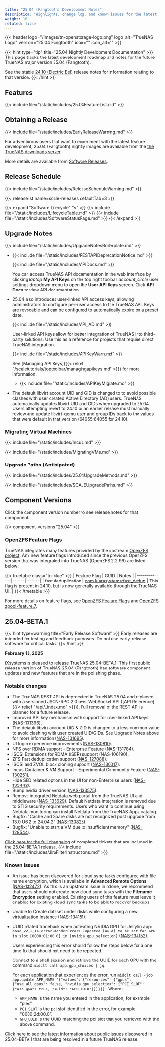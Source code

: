 ```yaml
---
title: "25.04 (Fangtooth) Development Notes"
description: "Highlights, change log, and known issues for the latest TrueNAS nightly development version."
weight: 10
related: false
---
```

{{< header logo="/images/tn-openstorage-logo.png" logo_alt="TrueNAS Logo" version="25.04 Fangtooth" icon="" icon_alt="" >}}

{{< hint type="tip" title="25.04 Nightly Development Documentation" >}}
This page tracks the latest development roadmap and notes for the future TrueNAS major version 25.04 (Fangtooth).

See the stable [24.10 (Electric Eel)](https://www.truenas.com/docs/scale/24.10/gettingstarted/scalereleasenotes/) release notes for information relating to that version.
{{< /hint >}}

## Features

{{< include file="/static/includes/25.04FeatureList.md" >}}

## Obtaining a Release

{{< include file="/static/includes/EarlyReleaseWarning.md" >}}

For adventurous users that want to experiment with the latest feature development, 25.04 (Fangtooth) nightly images are available from the [the TrueNAS downloads server](https://download.truenas.com/truenas-scale-fangtooth-nightly/).

More details are available from [Software Releases](https://www.truenas.com/docs/softwarereleases/).

## Release Schedule

{{< include file="/static/includes/ReleaseScheduleWarning.md" >}}

{{< releaselist name=scale-releases defaultTab=3 >}}

{{< expand "Software Lifecycle" "v" >}}
{{< include file="/static/includes/LifecycleTable.md" >}}
{{< include file="/static/includes/SoftwareStatusPage.md" >}}
{{< /expand >}}

## Upgrade Notes

{{< include file="/static/includes/UpgradeNotesBoilerplate.md" >}}

* {{< include file="/static/includes/RESTAPIDeprecationNotice.md" >}}

  {{< include file="/static/includes/APIDocs.md" >}}

  You can access TrueNAS API documentation in the web interface by clicking <i class="material-icons" aria-hidden="true" title="laptop" style="vertical-align: top;">laptop</i> **My API Keys** on the top right toolbar <i class="material-icons" aria-hidden="true">account_circle</i> user settings dropdown menu to open the **User API Keys** screen.
  Click **API Docs** to view API documentation.

* 25.04 also introduces user-linked API access keys, allowing administrators to configure per-user access to the TrueNAS API.
  Keys are revocable and can be configured to automatically expire on a preset date.
  
  {{< include file="/static/includes/API_AD.md" >}}

  User-linked API keys allow for better integration of TrueNAS into third-party solutions.
  Use this as a reference for projects that require direct TrueNAS integration.

  {{< include file="/static/includes/APIKeyWarn.md" >}}

  See [Managing API Keys]({{< relref "/scaletutorials/toptoolbar/managingapikeys.md" >}}) for more information.

  * {{< include file="/static/includes/APIKeyMigrate.md" >}}

* The default libvirt account UID and GID is changed to to avoid possible clashes with user created Active Directory (AD) users. TrueNAS automatically updates libvirt UID and GIDs when upgraded to 25.04. Users attempting revert to 24.10 or an earlier release must manually review and update libvirt-qemu user and group IDs back to the values that were default in that version (64055:64055 for 24.10).

### Migrating Virtual Machines

{{< include file="/static/includes/Incus.md" >}}

{{< include file="/static/includes/MigratingVMs.md" >}}

### Upgrade Paths (Anticipated)

{{< include file="/static/includes/25.04UpgradeMethods.md" >}}

{{< include file="/static/includes/SCALEUpgradePaths.md" >}}

<!--
### Migrating from TrueNAS CORE

{{< include file="/_includes/MigrateCOREtoSCALEWarning.md" >}}

{{< enterprise >}}
Enterprise customers with HA systems should contact iXsystems Support for assistance with migrating to TrueNAS.
{{< expand "iXsystems Support" "v" >}}
{{< include file="content/_includes/iXsystemsSupportContact.md" >}}
{{< /expand >}}
{{< /enterprise >}}

When attempting to migrate from a FreeBSD-based TrueNAS version, the general recommendation is to back up the system configuration file and use a TrueNAS **.iso** file to fresh install TrueNAS.
After install, restore the system configuration and import the pools.

Depending on the specific system configuration, this can be a straightforward or complicated process.
See the [Migration articles]({{< relref "/GettingStarted/Migrate/_index.md" >}}) for cautions and notes about differences between each software and the migration process.

You must either clean install using an <file>iso</file> or use an upgrade file to migrate a FreeBSD-based TrueNAS system to TrueNAS 25.04 (Fangtooth).
Enterprise customers should [contact Support](https://www.truenas.com/docs/scale/gettingstarted/migrate/migratecorehatoscaleha/#expand-1-Enterprise%20HA%20Migrations) for assistance with migration.
-->

## Component Versions

Click the component version number to see release notes for that component.

{{< component-versions "25.04" >}}

### OpenZFS Feature Flags

TrueNAS integrates many features provided by the upstream [OpenZFS project](https://openzfs.org/wiki/Main_Page).
Any new feature flags introduced since the previous OpenZFS version that was integrated into TrueNAS (OpenZFS 2.2.99) are listed below:

{{< truetable class="tn-blue" >}}
| Feature Flag | GUID | Notes |
|--------------|------|-------|
| fast deduplication | [com.klarasystems:fast_dedup](https://openzfs.github.io/openzfs-docs/man/master/7/zpool-features.7.html#fast_dedup) | This flag is present in 24.10, but is now generally available through the TrueNAS UI. |
{{< /truetable >}}

For more details on feature flags, see [OpenZFS Feature Flags](https://openzfs.github.io/openzfs-docs/Basic%20Concepts/Feature%20Flags.html) and [OpenZFS zpool-feature.7](https://openzfs.github.io/openzfs-docs/man/7/zpool-features.7.html).

## 25.04-BETA.1

{{< hint type=warning title="Early Release Software" >}}
Early releases are intended for testing and feedback purposes.
Do not use early-release software for critical tasks.
{{< /hint >}}

**February 13, 2025**

iXsystems is pleased to release TrueNAS 25.04-BETA.1!
This first public release version of TrueNAS 25.04 (Fangtooth) has software component updates and new features that are in the polishing phase.

### Notable changes

* The TrueNAS REST API is deprecated in TrueNAS 25.04 and replaced with a versioned JSON-RPC 2.0 over WebSocket API ([API Reference]({{< relref "/api/_index.md" >}})). Full removal of the REST API is planned for a future release.
* Improved API key mechanism with support for user-linked API keys ([NAS-131396](https://ixsystems.atlassian.net/browse/NAS-131396)).
* The default libvirt account UID & GID is changed to a less common value to avoid clashing with user created UID/GIDs. See Upgrade Notes above for more information ([NAS-131695](https://ixsystems.atlassian.net/browse/NAS-131695)).
* UI login experience improvements ([NAS-130810](https://ixsystems.atlassian.net/browse/NAS-130810)).
* NFS over RDMA support - Enterprise Feature ([NAS-131784](https://ixsystems.atlassian.net/browse/NAS-131784)).
* iSCSI Extensions for RDMA (iSER) support ([NAS-106190](https://ixsystems.atlassian.net/browse/NAS-106190)).
* ZFS Fast deduplication support ([NAS-127088](https://ixsystems.atlassian.net/browse/NAS-127088)).
* iSCSI and ZVOL block cloning support ([NAS-130017](ixsystems.atlassian.net/browse/NAS-130017)).
* Incus Container & VM Support - Experimental Community Feature ([NAS-130251](https://ixsystems.atlassian.net/browse/NAS-130251)).
* Hide SED related options in the UI for non-Enterprise users ([NAS-133442](https://ixsystems.atlassian.net/browse/NAS-133442)).
* Bump nvidia driver version ([NAS-133575](https://ixsystems.atlassian.net/browse/NAS-133575)).
* Remove integrated Netdata web portal from the TrueNAS UI and middleware ([NAS-133629](https://ixsystems.atlassian.net/browse/NAS-133629)).
  Default Netdata integration is removed due to STIG security requirements.
  Users who want to continue using Netdata monitoring can install Netdata from the TrueNAS Apps catalog.
* Bugfix: "Cache and Spare disks are not recognized post upgrade from 13.0 U6.2 to 24.04.2" ([NAS-130825](https://ixsystems.atlassian.net/browse/NAS-130825)).
* Bugfix: "Unable to start a VM due to insufficient memory" ([NAS-128544](https://ixsystems.atlassian.net/browse/NAS-128544)).

<a href="https://ixsystems.atlassian.net/issues/?filter=11744" target="_blank">Click here for the full changelog</a> of completed tickets that are included in the 25.04-BETA.1 release.
{{< include file="/static/includes/JiraFilterInstructions.md" >}}

### Known Issues

* An issue has been discovered for cloud sync tasks configured with file name encryption, which is available in **Advanced Remote Options** ([NAS-132472](https://ixsystems.atlassian.net/browse/NAS-132472)). As this is an upstream issue in rclone, we recommend that users should not create new cloud sync tasks with the **Filename Encryption** setting enabled. Existing users of this feature must leave it enabled for existing cloud sync tasks to be able to recover backups.
* Unable to Create dataset under disks while configuring a new virtualization Instance ([NAS-134151](https://ixsystems.atlassian.net/browse/NAS-134151)).
* UUID related traceback when activating NVIDIA GPU for Jellyfin app: `base_v2_1_14.error.RenderError: Expected [uuid] to be set for GPU in slot [0000:01:00.0] in [nvidia_gpu_selection]` ([NAS-134152](https://ixsystems.atlassian.net/browse/NAS-134152)).

  Users experiencing this error should follow the steps below for a one time fix that should not need to be repeated.

  Connect to a shell session and retrieve the UUID for each GPU with the command `midclt call app.gpu_choices | jq`.

  For each application that experiences the error, run `midclt call -job app.update APP_NAME '{"values": {"resources": {"gpus": {"use_all_gpus": false, "nvidia_gpu_selection": {"PCI_SLOT": {"use_gpu": true, "uuid": "GPU_UUID"}}}}}}'`
  Where:
    * `APP_NAME` is the name you entered in the application, for example “plex”.
    * `PCI_SLOT` is the pci slot identified in the error, for example "0000:2d:00.0”.
    * `GPU_UUID` is the UUID matching the pci slot that you retrieved with the above command.


<a href="https://ixsystems.atlassian.net/issues/?filter=11745" target="_blank">Click here to see the latest information</a> about public issues discovered in 25.04-BETA.1 that are being resolved in a future TrueNAS release.
